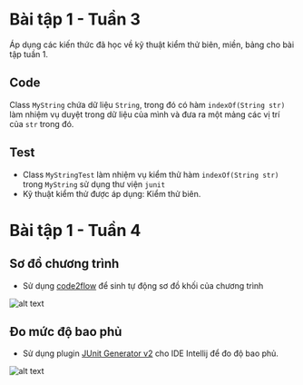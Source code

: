 # Bài tập 1 - Tuần 3

Áp dụng các kiến thức đã học về kỹ thuật kiểm thử biên, miền, bảng cho bài tập tuần 1.

## Code
Class `MyString` chứa dữ liệu `String`, trong đó có hàm `indexOf(String str)` làm nhiệm vụ duyệt trong dữ liệu của mình và đưa ra một mảng các vị trí của `str` trong đó.

## Test
* Class `MyStringTest` làm nhiệm vụ kiểm thử hàm `indexOf(String str)` trong `MyString` sử dụng thư viện `junit`
* Kỹ thuật kiểm thử được áp dụng: Kiểm thử biên.



# Bài tập 1 - Tuần 4

## Sơ đồ chương trình
* Sử dụng [code2flow](http://code2flow.com) để sinh tự động sơ đồ khối của chương trình


![alt text](https://github.com/minhnt58/int3117-2016/blob/master/TranMinhQuy/BT1/IMG/flow.png "Sơ đồ khối")


## Đo mức độ bao phủ
* Sử dụng plugin [JUnit Generator v2](https://code.google.com/archive/p/junit-generator-v2/) cho IDE Intellij để đo độ bao phủ.


![alt text](https://github.com/minhnt58/int3117-2016/blob/master/TranMinhQuy/BT1/IMG/coverage.png "Độ bao phủ")
